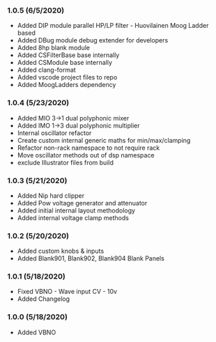 ### 1.0.5 (6/5/2020)
- Added DIP module parallel HP/LP filter - Huovilainen Moog Ladder based
- Added DBug module debug extender for developers
- Added 8hp blank module
- Added CSFilterBase base internally
- Added CSModule base internally
- Added clang-format
- Added vscode project files to repo
- Added MoogLadders dependency

### 1.0.4 (5/23/2020)
- Added MIO 3->1 dual polyphonic mixer
- Added IMO 1->3 dual polyphonic multiplier
- Internal oscillator refactor
- Create custom internal generic maths for min/max/clamping
- Refactor non-rack namespace to not require rack
- Move oscillator methods out of dsp namespace
- exclude Illustrator files from build

### 1.0.3 (5/21/2020)
- Added Nip hard clipper
- Added Pow voltage generator and attenuator
- Added initial internal layout methodology
- Added internal voltage clamp methods

### 1.0.2 (5/20/2020)
- Added custom knobs & inputs
- Added Blank901, Blank902, Blank904 Blank Panels

### 1.0.1 (5/18/2020)
- Fixed VBNO - Wave input CV - 10v
- Added Changelog

### 1.0.0 (5/18/2020)
- Added VBNO
